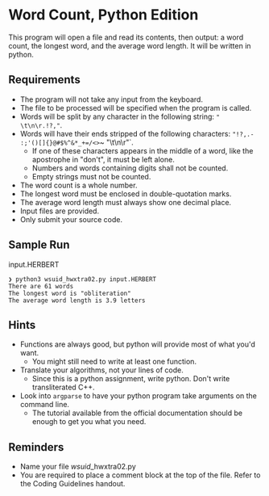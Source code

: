 # Word Count, Python Edition
This program will open a file and read its contents, then output: a word count, the longest word, 
and the average word length. It will be written in python.

## Requirements
- The program will not take any input from the keyboard.
- The file to be processed will be specified when the program is called.
- Words will be split by any character in the following string: `" \t\n\r.!?,"`.
- Words will have their ends stripped of the following characters:
`"!?,.- :;'()[]{}@#$%^&*_+=/<>`~ \"\t\n\r"`.
  - If one of these characters appears in the middle of a word, like the apostrophe in "don't",
  it must be left alone.
  - Numbers and words containing digits shall not be counted.
  - Empty strings must not be counted.
- The word count is a whole number.
- The longest word must be enclosed in double-quotation marks.
- The average word length must always show one decimal place.
- Input files are provided.
- Only submit your source code.

## Sample Run
input.HERBERT
```
❯ python3 wsuid_hwxtra02.py input.HERBERT
There are 61 words
The longest word is "obliteration"
The average word length is 3.9 letters
```

## Hints
- Functions are always good, but python will provide most of what you'd want.
  - You might still need to write at least one function.
- Translate your algorithms, not your lines of code.
  - Since this is a python assignment, write python. Don't write transliterated C++.
- Look into `argparse` to have your python program take arguments on the command line.
  - The tutorial available from the official documentation should be enough to get you what you need.

## Reminders
- Name your file *wsuid*\_hwxtra02.py
- You are required to place a comment block at the top of the file. Refer to the Coding Guidelines
handout.
